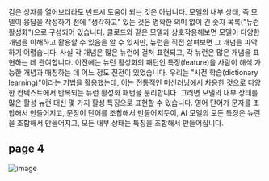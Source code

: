 검은 상자를 열어보더라도 반드시 도움이 되는 것은 아닙니다.
모델의 내부 상태, 즉 모델이 응답을 작성하기 전에 "생각하고" 있는 것은 명확한 의미 없이 긴 숫자 목록("뉴런 활성화")으로 구성되어 있습니다. 
클로드와 같은 모델과 상호작용해보면 모델이 다양한 개념을 이해하고 활용할 수 있음을 알 수 있지만, 뉴런을 직접 살펴보면 그 개념을 파악하기 어렵습니다. 
사실 각 개념은 많은 뉴런에 걸쳐 표현되고, 각 뉴런은 많은 개념을 표현하는 데 관여합니다.
이전에는 뉴런 활성화의 패턴인 특징(feature)을 사람이 해석 가능한 개념과 매칭하는 데 어느 정도 진전이 있었습니다. 
우리는 "사전 학습(dictionary learning)"이라는 기법을 활용했는데, 
이는 전통적인 머신러닝에서 차용한 것으로 다양한 컨텍스트에서 반복되는 뉴런 활성화 패턴을 분리합니다.
그러면 모델의 내부 상태를 많은 활성 뉴런 대신 몇 가지 활성 특징으로 표현할 수 있습니다. 
영어 단어가 문자를 조합해서 만들어지고, 문장이 단어를 조합해서 만들어지듯이, 
AI 모델의 모든 특징은 뉴런을 조합해서 만들어지고, 모든 내부 상태는 특징을 조합해서 만들어집니다.

page 4
------------------
![image](https://github.com/jinuk0211/ai_paper_review/assets/150532431/afb3e608-defd-4a94-adde-ec182e06e374)
